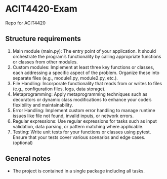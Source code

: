 # ACIT4420-Exam
 Repo for ACIT4420

## Structure requirements
1. Main module (main.py): The entry point of your application. It should orchestrate the program’s functionality by calling appropriate functions or classes from other modules.
2. Custom modules: Implement at least three key functions or classes, each addressing a specific aspect of the problem. Organize these into separate files (e.g., module1.py, module2.py, etc.).
3. File Handling: Incorporate functionality that reads from or writes to files (e.g., configuration files, logs, data storage).
4. Metaprogramming: Apply metaprogramming techniques such as decorators or dynamic class modifications to enhance your code’s flexibility and maintainability.
5. Error Handling: Implement custom error handling to manage runtime issues like file not found, invalid inputs, or network errors.
6. Regular expressions: Use regular expressions for tasks such as input validation, data parsing, or pattern matching where applicable.
7. Testing: Write unit tests for your functions or classes using pytest. Ensure that your tests cover various scenarios and edge cases. (optional)

## General notes
- The project is contained in a single package including all tasks.